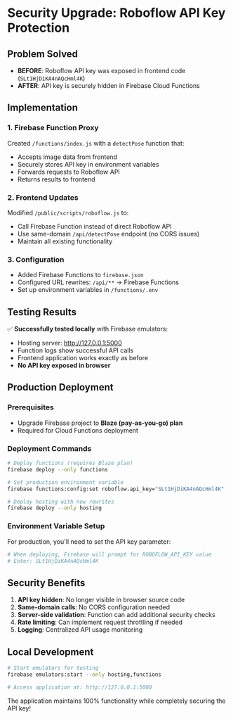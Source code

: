 # Security Upgrade: Roboflow API Key Protection

## Problem Solved
- **BEFORE**: Roboflow API key was exposed in frontend code (`SLt1HjDiKA4nAQcHml4K`)
- **AFTER**: API key is securely hidden in Firebase Cloud Functions

## Implementation

### 1. Firebase Function Proxy
Created `/functions/index.js` with a `detectPose` function that:
- Accepts image data from frontend
- Securely stores API key in environment variables
- Forwards requests to Roboflow API
- Returns results to frontend

### 2. Frontend Updates
Modified `/public/scripts/roboflow.js` to:
- Call Firebase Function instead of direct Roboflow API
- Use same-domain `/api/detectPose` endpoint (no CORS issues)
- Maintain all existing functionality

### 3. Configuration
- Added Firebase Functions to `firebase.json`
- Configured URL rewrites: `/api/**` → Firebase Functions
- Set up environment variables in `/functions/.env`

## Testing Results
✅ **Successfully tested locally** with Firebase emulators:
- Hosting server: http://127.0.0.1:5000
- Function logs show successful API calls
- Frontend application works exactly as before
- **No API key exposed in browser**

## Production Deployment

### Prerequisites
- Upgrade Firebase project to **Blaze (pay-as-you-go) plan**
- Required for Cloud Functions deployment

### Deployment Commands
```bash
# Deploy functions (requires Blaze plan)
firebase deploy --only functions

# Set production environment variable
firebase functions:config:set roboflow.api_key="SLt1HjDiKA4nAQcHml4K"

# Deploy hosting with new rewrites
firebase deploy --only hosting
```

### Environment Variable Setup
For production, you'll need to set the API key parameter:
```bash
# When deploying, Firebase will prompt for ROBOFLOW_API_KEY value
# Enter: SLt1HjDiKA4nAQcHml4K
```

## Security Benefits
1. **API key hidden**: No longer visible in browser source code
2. **Same-domain calls**: No CORS configuration needed
3. **Server-side validation**: Function can add additional security checks
4. **Rate limiting**: Can implement request throttling if needed
5. **Logging**: Centralized API usage monitoring

## Local Development
```bash
# Start emulators for testing
firebase emulators:start --only hosting,functions

# Access application at: http://127.0.0.1:5000
```

The application maintains 100% functionality while completely securing the API key!